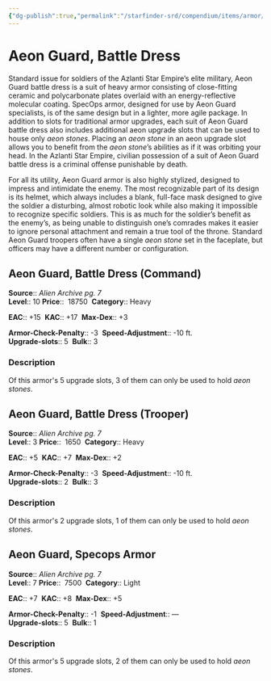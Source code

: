 ```yaml
---
{"dg-publish":true,"permalink":"/starfinder-srd/compendium/items/armor/heavy-armor/aeon-guard-battle-dress/"}
---
```



# Aeon Guard, Battle Dress

Standard issue for soldiers of the Azlanti Star Empire’s elite military, Aeon Guard battle dress is a suit of heavy armor consisting of close-fitting ceramic and polycarbonate plates overlaid with an energy-reflective molecular coating. SpecOps armor, designed for use by Aeon Guard specialists, is of the same design but in a lighter, more agile package. In addition to slots for traditional armor upgrades, each suit of Aeon Guard battle dress also includes additional aeon upgrade slots that can be used to house only _aeon stones_. Placing an _aeon stone_ in an aeon upgrade slot allows you to benefit from the _aeon stone_’s abilities as if it was orbiting your head. In the Azlanti Star Empire, civilian possession of a suit of Aeon Guard battle dress is a criminal offense punishable by death.  
  
For all its utility, Aeon Guard armor is also highly stylized, designed to impress and intimidate the enemy. The most recognizable part of its design is its helmet, which always includes a blank, full-face mask designed to give the soldier a disturbing, almost robotic look while also making it impossible to recognize specific soldiers. This is as much for the soldier’s benefit as the enemy’s, as being unable to distinguish one’s comrades makes it easier to ignore personal attachment and remain a true tool of the throne. Standard Aeon Guard troopers often have a single _aeon stone_ set in the faceplate, but officers may have a different number or configuration.  

## Aeon Guard, Battle Dress (Command)

**Source**:: _Alien Archive pg. 7_  
**Level**:: 10
**Price**::  18750 
**Category**:: Heavy  

**EAC**:: +15 
**KAC**:: +17 
**Max-Dex**:: +3  

**Armor-Check-Penalty**:: -3 
**Speed-Adjustment**:: -10 ft.  
**Upgrade-slots**:: 5 
**Bulk**:: 3

### Description

Of this armor's 5 upgrade slots, 3 of them can only be used to hold _aeon stones_.

## Aeon Guard, Battle Dress (Trooper)

**Source**:: _Alien Archive pg. 7_  
**Level**:: 3
**Price**::  1650 
**Category**:: Heavy  

**EAC**:: +5 
**KAC**:: +7 
**Max-Dex**:: +2  

**Armor-Check-Penalty**:: -3 
**Speed-Adjustment**:: -10 ft.  
**Upgrade-slots**:: 2 
**Bulk**:: 3

### Description

Of this armor's 2 upgrade slots, 1 of them can only be used to hold _aeon stones_.

## Aeon Guard, Specops Armor

**Source**:: _Alien Archive pg. 7_  
**Level**:: 7
**Price**::  7500 
**Category**:: Light  

**EAC**:: +7 
**KAC**:: +8 
**Max-Dex**:: +5  

**Armor-Check-Penalty**:: -1 
**Speed-Adjustment**:: —  
**Upgrade-slots**:: 5 
**Bulk**:: 1

### Description

Of this armor's 5 upgrade slots, 2 of them can only be used to hold _aeon stones_.
